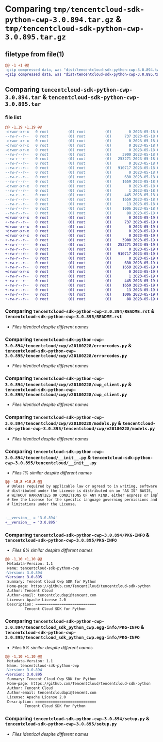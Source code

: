 # Comparing `tmp/tencentcloud-sdk-python-cwp-3.0.894.tar.gz` & `tmp/tencentcloud-sdk-python-cwp-3.0.895.tar.gz`

## filetype from file(1)

```diff
@@ -1 +1 @@
-gzip compressed data, was "dist/tencentcloud-sdk-python-cwp-3.0.894.tar", last modified: Thu May 18 00:22:52 2023, max compression
+gzip compressed data, was "dist/tencentcloud-sdk-python-cwp-3.0.895.tar", last modified: Fri May 19 02:48:05 2023, max compression
```

## Comparing `tencentcloud-sdk-python-cwp-3.0.894.tar` & `tencentcloud-sdk-python-cwp-3.0.895.tar`

### file list

```diff
@@ -1,19 +1,19 @@
-drwxr-xr-x   0 root         (0) root         (0)        0 2023-05-18 00:22:52.000000 tencentcloud-sdk-python-cwp-3.0.894/
--rw-r--r--   0 root         (0) root         (0)      737 2023-05-18 00:22:51.000000 tencentcloud-sdk-python-cwp-3.0.894/README.rst
-drwxr-xr-x   0 root         (0) root         (0)        0 2023-05-18 00:22:52.000000 tencentcloud-sdk-python-cwp-3.0.894/tencentcloud/
-drwxr-xr-x   0 root         (0) root         (0)        0 2023-05-18 00:22:52.000000 tencentcloud-sdk-python-cwp-3.0.894/tencentcloud/cwp/
-drwxr-xr-x   0 root         (0) root         (0)        0 2023-05-18 00:22:52.000000 tencentcloud-sdk-python-cwp-3.0.894/tencentcloud/cwp/v20180228/
--rw-r--r--   0 root         (0) root         (0)     3900 2023-05-18 00:22:51.000000 tencentcloud-sdk-python-cwp-3.0.894/tencentcloud/cwp/v20180228/errorcodes.py
--rw-r--r--   0 root         (0) root         (0)   253271 2023-05-18 00:22:51.000000 tencentcloud-sdk-python-cwp-3.0.894/tencentcloud/cwp/v20180228/cwp_client.py
--rw-r--r--   0 root         (0) root         (0)        0 2023-05-18 00:22:51.000000 tencentcloud-sdk-python-cwp-3.0.894/tencentcloud/cwp/v20180228/__init__.py
--rw-r--r--   0 root         (0) root         (0)   910717 2023-05-18 00:22:51.000000 tencentcloud-sdk-python-cwp-3.0.894/tencentcloud/cwp/v20180228/models.py
--rw-r--r--   0 root         (0) root         (0)        0 2023-05-18 00:22:51.000000 tencentcloud-sdk-python-cwp-3.0.894/tencentcloud/cwp/__init__.py
--rw-r--r--   0 root         (0) root         (0)      630 2023-05-18 00:22:51.000000 tencentcloud-sdk-python-cwp-3.0.894/tencentcloud/__init__.py
--rw-r--r--   0 root         (0) root         (0)     1659 2023-05-18 00:22:52.000000 tencentcloud-sdk-python-cwp-3.0.894/PKG-INFO
-drwxr-xr-x   0 root         (0) root         (0)        0 2023-05-18 00:22:52.000000 tencentcloud-sdk-python-cwp-3.0.894/tencentcloud_sdk_python_cwp.egg-info/
--rw-r--r--   0 root         (0) root         (0)        1 2023-05-18 00:22:52.000000 tencentcloud-sdk-python-cwp-3.0.894/tencentcloud_sdk_python_cwp.egg-info/dependency_links.txt
--rw-r--r--   0 root         (0) root         (0)      445 2023-05-18 00:22:52.000000 tencentcloud-sdk-python-cwp-3.0.894/tencentcloud_sdk_python_cwp.egg-info/SOURCES.txt
--rw-r--r--   0 root         (0) root         (0)     1659 2023-05-18 00:22:52.000000 tencentcloud-sdk-python-cwp-3.0.894/tencentcloud_sdk_python_cwp.egg-info/PKG-INFO
--rw-r--r--   0 root         (0) root         (0)       13 2023-05-18 00:22:52.000000 tencentcloud-sdk-python-cwp-3.0.894/tencentcloud_sdk_python_cwp.egg-info/top_level.txt
--rw-r--r--   0 root         (0) root         (0)     1006 2023-05-18 00:22:51.000000 tencentcloud-sdk-python-cwp-3.0.894/setup.py
--rw-r--r--   0 root         (0) root         (0)       88 2023-05-18 00:22:52.000000 tencentcloud-sdk-python-cwp-3.0.894/setup.cfg
+drwxr-xr-x   0 root         (0) root         (0)        0 2023-05-19 02:48:05.000000 tencentcloud-sdk-python-cwp-3.0.895/
+-rw-r--r--   0 root         (0) root         (0)      737 2023-05-19 02:48:05.000000 tencentcloud-sdk-python-cwp-3.0.895/README.rst
+drwxr-xr-x   0 root         (0) root         (0)        0 2023-05-19 02:48:05.000000 tencentcloud-sdk-python-cwp-3.0.895/tencentcloud/
+drwxr-xr-x   0 root         (0) root         (0)        0 2023-05-19 02:48:05.000000 tencentcloud-sdk-python-cwp-3.0.895/tencentcloud/cwp/
+drwxr-xr-x   0 root         (0) root         (0)        0 2023-05-19 02:48:05.000000 tencentcloud-sdk-python-cwp-3.0.895/tencentcloud/cwp/v20180228/
+-rw-r--r--   0 root         (0) root         (0)     3900 2023-05-19 02:48:05.000000 tencentcloud-sdk-python-cwp-3.0.895/tencentcloud/cwp/v20180228/errorcodes.py
+-rw-r--r--   0 root         (0) root         (0)   253271 2023-05-19 02:48:05.000000 tencentcloud-sdk-python-cwp-3.0.895/tencentcloud/cwp/v20180228/cwp_client.py
+-rw-r--r--   0 root         (0) root         (0)        0 2023-05-19 02:48:05.000000 tencentcloud-sdk-python-cwp-3.0.895/tencentcloud/cwp/v20180228/__init__.py
+-rw-r--r--   0 root         (0) root         (0)   910717 2023-05-19 02:48:05.000000 tencentcloud-sdk-python-cwp-3.0.895/tencentcloud/cwp/v20180228/models.py
+-rw-r--r--   0 root         (0) root         (0)        0 2023-05-19 02:48:05.000000 tencentcloud-sdk-python-cwp-3.0.895/tencentcloud/cwp/__init__.py
+-rw-r--r--   0 root         (0) root         (0)      630 2023-05-19 02:48:05.000000 tencentcloud-sdk-python-cwp-3.0.895/tencentcloud/__init__.py
+-rw-r--r--   0 root         (0) root         (0)     1659 2023-05-19 02:48:05.000000 tencentcloud-sdk-python-cwp-3.0.895/PKG-INFO
+drwxr-xr-x   0 root         (0) root         (0)        0 2023-05-19 02:48:05.000000 tencentcloud-sdk-python-cwp-3.0.895/tencentcloud_sdk_python_cwp.egg-info/
+-rw-r--r--   0 root         (0) root         (0)        1 2023-05-19 02:48:05.000000 tencentcloud-sdk-python-cwp-3.0.895/tencentcloud_sdk_python_cwp.egg-info/dependency_links.txt
+-rw-r--r--   0 root         (0) root         (0)      445 2023-05-19 02:48:05.000000 tencentcloud-sdk-python-cwp-3.0.895/tencentcloud_sdk_python_cwp.egg-info/SOURCES.txt
+-rw-r--r--   0 root         (0) root         (0)     1659 2023-05-19 02:48:05.000000 tencentcloud-sdk-python-cwp-3.0.895/tencentcloud_sdk_python_cwp.egg-info/PKG-INFO
+-rw-r--r--   0 root         (0) root         (0)       13 2023-05-19 02:48:05.000000 tencentcloud-sdk-python-cwp-3.0.895/tencentcloud_sdk_python_cwp.egg-info/top_level.txt
+-rw-r--r--   0 root         (0) root         (0)     1006 2023-05-19 02:48:05.000000 tencentcloud-sdk-python-cwp-3.0.895/setup.py
+-rw-r--r--   0 root         (0) root         (0)       88 2023-05-19 02:48:05.000000 tencentcloud-sdk-python-cwp-3.0.895/setup.cfg
```

### Comparing `tencentcloud-sdk-python-cwp-3.0.894/README.rst` & `tencentcloud-sdk-python-cwp-3.0.895/README.rst`

 * *Files identical despite different names*

### Comparing `tencentcloud-sdk-python-cwp-3.0.894/tencentcloud/cwp/v20180228/errorcodes.py` & `tencentcloud-sdk-python-cwp-3.0.895/tencentcloud/cwp/v20180228/errorcodes.py`

 * *Files identical despite different names*

### Comparing `tencentcloud-sdk-python-cwp-3.0.894/tencentcloud/cwp/v20180228/cwp_client.py` & `tencentcloud-sdk-python-cwp-3.0.895/tencentcloud/cwp/v20180228/cwp_client.py`

 * *Files identical despite different names*

### Comparing `tencentcloud-sdk-python-cwp-3.0.894/tencentcloud/cwp/v20180228/models.py` & `tencentcloud-sdk-python-cwp-3.0.895/tencentcloud/cwp/v20180228/models.py`

 * *Files identical despite different names*

### Comparing `tencentcloud-sdk-python-cwp-3.0.894/tencentcloud/__init__.py` & `tencentcloud-sdk-python-cwp-3.0.895/tencentcloud/__init__.py`

 * *Files 1% similar despite different names*

```diff
@@ -10,8 +10,8 @@
 # Unless required by applicable law or agreed to in writing, software
 # distributed under the License is distributed on an "AS IS" BASIS,
 # WITHOUT WARRANTIES OR CONDITIONS OF ANY KIND, either express or implied.
 # See the License for the specific language governing permissions and
 # limitations under the License.
 
 
-__version__ = '3.0.894'
+__version__ = '3.0.895'
```

### Comparing `tencentcloud-sdk-python-cwp-3.0.894/PKG-INFO` & `tencentcloud-sdk-python-cwp-3.0.895/PKG-INFO`

 * *Files 8% similar despite different names*

```diff
@@ -1,10 +1,10 @@
 Metadata-Version: 1.1
 Name: tencentcloud-sdk-python-cwp
-Version: 3.0.894
+Version: 3.0.895
 Summary: Tencent Cloud Cwp SDK for Python
 Home-page: https://github.com/TencentCloud/tencentcloud-sdk-python
 Author: Tencent Cloud
 Author-email: tencentcloudapi@tencent.com
 License: Apache License 2.0
 Description: ============================
         Tencent Cloud SDK for Python
```

### Comparing `tencentcloud-sdk-python-cwp-3.0.894/tencentcloud_sdk_python_cwp.egg-info/PKG-INFO` & `tencentcloud-sdk-python-cwp-3.0.895/tencentcloud_sdk_python_cwp.egg-info/PKG-INFO`

 * *Files 8% similar despite different names*

```diff
@@ -1,10 +1,10 @@
 Metadata-Version: 1.1
 Name: tencentcloud-sdk-python-cwp
-Version: 3.0.894
+Version: 3.0.895
 Summary: Tencent Cloud Cwp SDK for Python
 Home-page: https://github.com/TencentCloud/tencentcloud-sdk-python
 Author: Tencent Cloud
 Author-email: tencentcloudapi@tencent.com
 License: Apache License 2.0
 Description: ============================
         Tencent Cloud SDK for Python
```

### Comparing `tencentcloud-sdk-python-cwp-3.0.894/setup.py` & `tencentcloud-sdk-python-cwp-3.0.895/setup.py`

 * *Files identical despite different names*

